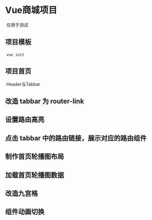 # Vue商城项目

​	仅用于测试

## 项目模板

​    `vue init`

## 项目首页

​    Header与Tabbar

## 改造 tabbar 为 router-link

## 设置路由高亮

## 点击 tabbar 中的路由链接，展示对应的路由组件

## 制作首页轮播图布局

## 加载首页轮播图数据

## 改造九宫格

## 组件动画切换